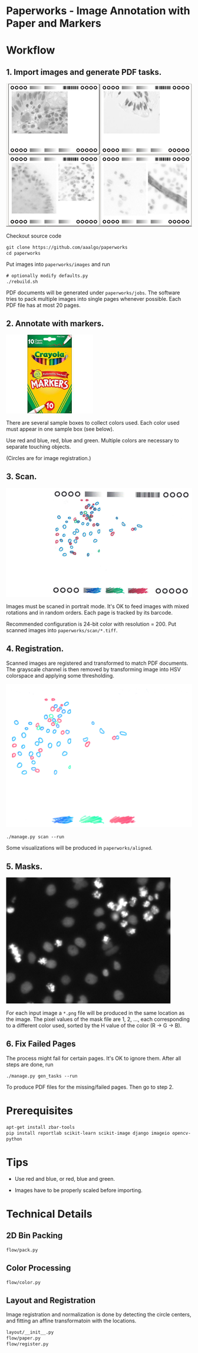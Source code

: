 Paperworks - Image Annotation with Paper and Markers
====================================================

# Workflow

## 1. Import images and generate PDF tasks.
![PDF](doc/pdf.jpg)	

Checkout source code
```
git clone https://github.com/aaalgo/paperworks
cd paperworks
```
Put images into `paperworks/images` and run
```
# optionally modify defaults.py
./rebuild.sh
```
PDF documents will be generated under `paperworks/jobs`.
The software tries to pack multiple images into single pages
whenever possible.  Each PDF file has at most 20 pages.

## 2. Annotate with markers.
![marker](doc/marker.jpg)

There are several sample boxes to collect colors used.
Each color used must appear in one sample box (see below).

Use red and blue, red, blue and green.  Multiple colors are necessary to
separate touching objects.

(Circles are for image registration.)

## 3. Scan.
![scan](doc/scan.jpg)

Images must be scaned in portrait mode.  It's OK to feed images with
mixed rotations and in random orders.  Each page is tracked by its
barcode.

Recommended configuration is 24-bit color with resolution = 200.
Put scanned images into `paperworks/scan/*.tiff`.

## 4. Registration.
Scanned images are registered and transformed to match PDF documents.
The grayscale channel is then removed by transforming image into
HSV colorspace and applying some thresholding.


![transform](doc/color.jpg)

```
./manage.py scan --run
```
Some visualizations will be produced in `paperworks/aligned`.

## 5. Masks.
![mask](doc/mask.gif)

For each input image a `*.png` file will be produced in the same
location as the image.  The pixel values of the
mask file are 1, 2, ..., each corresponding to a different color used,
sorted by the H value of the color (R -> G -> B).

## 6. Fix Failed Pages

The process might fail for certain pages.  It's OK to ignore them.
After all steps are done, run

```
./manage.py gen_tasks --run
```

To produce PDF files for the missing/failed pages.  Then go to step 2.



# Prerequisites
```
apt-get install zbar-tools
pip install reportlab scikit-learn scikit-image django imageio opencv-python
```

# Tips

- Use red and blue, or red, blue and green.

- Images have to be properly scaled before importing.

# Technical Details

## 2D Bin Packing
```
flow/pack.py
```

## Color Processing
```
flow/color.py
```
## Layout and Registration

Image registration and normalization is done by detecting the
circle centers, and fitting an affine transformatoin with the locations.

```
layout/__init__.py
flow/paper.py
flow/register.py
```
